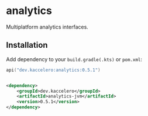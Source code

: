 # analytics

Multiplatform analytics interfaces.

## Installation

Add dependency to your `build.gradle(.kts)` or `pom.xml`:

```kotlin
api("dev.kaccelero:analytics:0.5.1")
```

```xml

<dependency>
    <groupId>dev.kaccelero</groupId>
    <artifactId>analytics-jvm</artifactId>
    <version>0.5.1</version>
</dependency>
```
